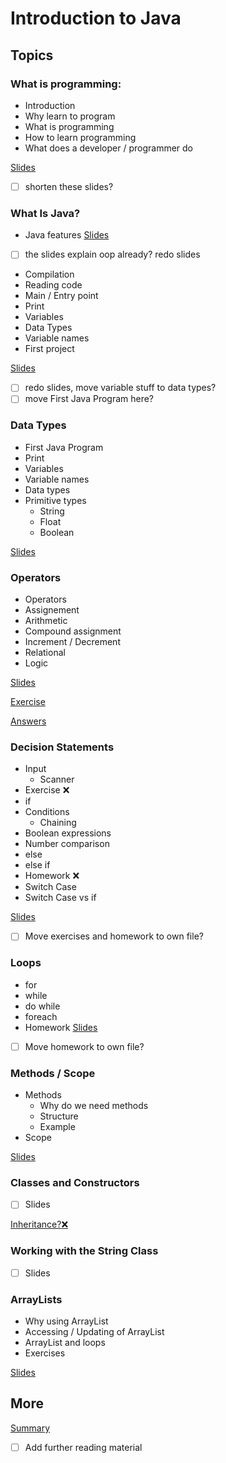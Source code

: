 # Introduction to Java

## Topics

### What is programming:
- Introduction
- Why learn to program
- What is programming
- How to learn programming
- What does a developer / programmer do

[Slides](https://docs.google.com/presentation/d/1-w1Y9VTyl8SsIjDyaoh97XTpwgC6tZp0zJPoYgFwvwg/edit?usp=sharing)
- [ ] shorten these slides? 
### What Is Java?
- Java features
[Slides](https://docs.google.com/presentation/d/1zsuGYIuRmCu7NVsSJEFnrgIW85nR6lLDDd35kUpjW7I/edit?usp=sharing)
- [ ]  the slides explain oop already? redo slides

- Compilation
- Reading code
- Main / Entry point
- Print
- Variables
- Data Types 
- Variable names
- First project

[Slides](https://docs.google.com/presentation/d/1AbdSwf4E3HizYdYBbXtVsVVsBt6WJI6hLr-3sZaGatg/edit?usp=sharing)

- [ ] redo slides, move variable stuff to data types? 
- [ ] move First Java Program here?
### Data Types
- First Java Program
- Print
- Variables
- Variable names
- Data types
- Primitive types
  - String
  - Float
  - Boolean
  
[Slides](https://docs.google.com/presentation/d/1H5WAZY0fuzNyQ6udyctADzEC3ji1EPj1tYdFXBegVnc/edit?usp=sharing)
### Operators
- Operators
- Assignement
- Arithmetic
- Compound assignment
- Increment / Decrement
- Relational
- Logic

[Slides](https://docs.google.com/presentation/d/1XbaWt5YQJOjKkeLur9QCxJQyVt1-I4x92LAj4qwBRfM/edit?usp=sharing)

[Exercise](https://docs.google.com/document/d/1BQe_-iXM_hrf7c1t43TsPYJOr10hgOBwzLO4rL3uMmM/edit?usp=sharing)

[Answers](https://docs.google.com/document/d/1dm_neM4irMV4QvYAqyODdbVNE9ChhpsPdK5qWdYrm3s/edit?usp=sharing)
### Decision Statements
- Input
  - Scanner
- Exercise :x:
- if
- Conditions
  - Chaining
- Boolean expressions
- Number comparison
- else
- else if
- Homework :x:
- Switch Case
- Switch Case vs if 

[Slides](https://docs.google.com/presentation/d/1lrUGGIwYULLqz-VFGDIhW06NajFyYJdFdp0_gfXCI64/edit?usp=sharing)
- [ ] Move exercises and homework to own file?
### Loops
- for
- while
- do while
- foreach
- Homework
[Slides](https://docs.google.com/presentation/d/1rXD7s4BHbhagSCYkUmzy8VBnzEBWFUSoOUEWA01ZLlU/edit?usp=sharing)
- [ ] Move homework to own file?
### Methods / Scope
- Methods
  - Why do we need methods
  - Structure
  - Example
- Scope

[Slides](https://docs.google.com/presentation/d/1Uhl80yqE57XGV-HlMUBvj_ti9O_c2_so7j7Fb70DVho/edit?usp=sharing)
### Classes and Constructors
- [ ] Slides

[Inheritance?:x:](https://docs.google.com/presentation/d/1Y2DO-g82QsFyJBUNSebROA4aQvFErXHzlF-pq7Lhe_s/edit?usp=sharing)
### Working with the String Class
- [ ] Slides
### ArrayLists
- Why using ArrayList
- Accessing / Updating of ArrayList
- ArrayList and loops
- Exercises

[Slides](https://docs.google.com/presentation/d/1gf6QiQvlA1pWD6MYK2de8SMxeQDVXxv72w51gUrUdTQ/edit?usp=sharing)

## More
[Summary](https://docs.google.com/document/d/17INZXtXc8BCayMM6IADvNOSybVTwyVr97UDeMk7-YEw/edit?usp=sharing)
- [ ] Add further reading material
